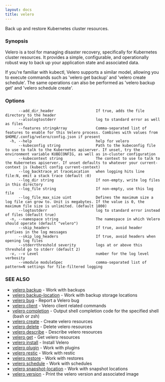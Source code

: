 ```yaml
---
layout: docs
title: velero
---
```

Back up and restore Kubernetes cluster resources.

### Synopsis

Velero is a tool for managing disaster recovery, specifically for Kubernetes
cluster resources. It provides a simple, configurable, and operationally robust
way to back up your application state and associated data.

If you're familiar with kubectl, Velero supports a similar model, allowing you to
execute commands such as 'velero get backup' and 'velero create schedule'. The same
operations can also be performed as 'velero backup get' and 'velero schedule create'.

### Options

```
      --add_dir_header                   If true, adds the file directory to the header
      --alsologtostderr                  log to standard error as well as files
      --features stringArray             Comma-separated list of features to enable for this Velero process. Combines with values from $HOME/.config/velero/config.json if present
  -h, --help                             help for velero
      --kubeconfig string                Path to the kubeconfig file to use to talk to the Kubernetes apiserver. If unset, try the environment variable KUBECONFIG, as well as in-cluster configuration
      --kubecontext string               The context to use to talk to the Kubernetes apiserver. If unset defaults to whatever your current-context is (kubectl config current-context)
      --log_backtrace_at traceLocation   when logging hits line file:N, emit a stack trace (default :0)
      --log_dir string                   If non-empty, write log files in this directory
      --log_file string                  If non-empty, use this log file
      --log_file_max_size uint           Defines the maximum size a log file can grow to. Unit is megabytes. If the value is 0, the maximum file size is unlimited. (default 1800)
      --logtostderr                      log to standard error instead of files (default true)
  -n, --namespace string                 The namespace in which Velero should operate (default "velero")
      --skip_headers                     If true, avoid header prefixes in the log messages
      --skip_log_headers                 If true, avoid headers when opening log files
      --stderrthreshold severity         logs at or above this threshold go to stderr (default 2)
  -v, --v Level                          number for the log level verbosity
      --vmodule moduleSpec               comma-separated list of pattern=N settings for file-filtered logging
```

### SEE ALSO

* [velero backup](velero_backup.md)	 - Work with backups
* [velero backup-location](velero_backup-location.md)	 - Work with backup storage locations
* [velero bug](velero_bug.md)	 - Report a Velero bug
* [velero client](velero_client.md)	 - Velero client related commands
* [velero completion](velero_completion.md)	 - Output shell completion code for the specified shell (bash or zsh)
* [velero create](velero_create.md)	 - Create velero resources
* [velero delete](velero_delete.md)	 - Delete velero resources
* [velero describe](velero_describe.md)	 - Describe velero resources
* [velero get](velero_get.md)	 - Get velero resources
* [velero install](velero_install.md)	 - Install Velero
* [velero plugin](velero_plugin.md)	 - Work with plugins
* [velero restic](velero_restic.md)	 - Work with restic
* [velero restore](velero_restore.md)	 - Work with restores
* [velero schedule](velero_schedule.md)	 - Work with schedules
* [velero snapshot-location](velero_snapshot-location.md)	 - Work with snapshot locations
* [velero version](velero_version.md)	 - Print the velero version and associated image

